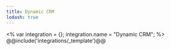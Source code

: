 ```yaml
---
title: Dynamic CRM
lodash: true
---
```

<% var integration = {};
integration.name = "Dynamic CRM"; %>
@@include('integrations/_template')@@
